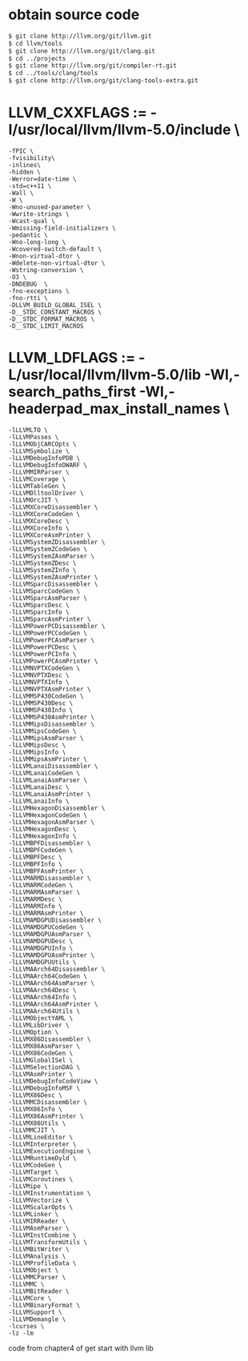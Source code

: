 # obtain source code
```bash
$ git clone http://llvm.org/git/llvm.git
$ cd llvm/tools
$ git clone http://llvm.org/git/clang.git
$ cd ../projects
$ git clone http://llvm.org/git/compiler-rt.git
$ cd ../tools/clang/tools
$ git clone http://llvm.org/git/clang-tools-extra.git
```

# LLVM_CXXFLAGS := -I/usr/local/llvm/llvm-5.0/include  \
	-fPIC \
	-fvisibility\
	-inlines\
	-hidden \
	-Werror=date-time \
	-std=c++11 \
	-Wall \
	-W \
	-Wno-unused-parameter \
	-Wwrite-strings \
	-Wcast-qual \
	-Wmissing-field-initializers \
	-pedantic \
	-Wno-long-long \
	-Wcovered-switch-default \
	-Wnon-virtual-dtor \
	-Wdelete-non-virtual-dtor \
	-Wstring-conversion \
	-O3 \
	-DNDEBUG  \
	-fno-exceptions \
	-fno-rtti \
	-DLLVM_BUILD_GLOBAL_ISEL \
	-D__STDC_CONSTANT_MACROS \
	-D__STDC_FORMAT_MACROS \
	-D__STDC_LIMIT_MACROS
#
# LLVM_LDFLAGS := -L/usr/local/llvm/llvm-5.0/lib -Wl,-search_paths_first -Wl,-headerpad_max_install_names \
	-lLLVMLTO \
	-lLLVMPasses \
	-lLLVMObjCARCOpts \
	-lLLVMSymbolize \
	-lLLVMDebugInfoPDB \
	-lLLVMDebugInfoDWARF \
	-lLLVMMIRParser \
	-lLLVMCoverage \
	-lLLVMTableGen \
	-lLLVMDlltoolDriver \
	-lLLVMOrcJIT \
	-lLLVMXCoreDisassembler \
	-lLLVMXCoreCodeGen \
	-lLLVMXCoreDesc \
	-lLLVMXCoreInfo \
	-lLLVMXCoreAsmPrinter \
	-lLLVMSystemZDisassembler \
	-lLLVMSystemZCodeGen \
	-lLLVMSystemZAsmParser \
	-lLLVMSystemZDesc \
	-lLLVMSystemZInfo \
	-lLLVMSystemZAsmPrinter \
	-lLLVMSparcDisassembler \
	-lLLVMSparcCodeGen \
	-lLLVMSparcAsmParser \
	-lLLVMSparcDesc \
	-lLLVMSparcInfo \
	-lLLVMSparcAsmPrinter \
	-lLLVMPowerPCDisassembler \
	-lLLVMPowerPCCodeGen \
	-lLLVMPowerPCAsmParser \
	-lLLVMPowerPCDesc \
	-lLLVMPowerPCInfo \
	-lLLVMPowerPCAsmPrinter \
	-lLLVMNVPTXCodeGen \
	-lLLVMNVPTXDesc \
	-lLLVMNVPTXInfo \
	-lLLVMNVPTXAsmPrinter \
	-lLLVMMSP430CodeGen \
	-lLLVMMSP430Desc \
	-lLLVMMSP430Info \
	-lLLVMMSP430AsmPrinter \
	-lLLVMMipsDisassembler \
	-lLLVMMipsCodeGen \
	-lLLVMMipsAsmParser \
	-lLLVMMipsDesc \
	-lLLVMMipsInfo \
	-lLLVMMipsAsmPrinter \
	-lLLVMLanaiDisassembler \
	-lLLVMLanaiCodeGen \
	-lLLVMLanaiAsmParser \
	-lLLVMLanaiDesc \
	-lLLVMLanaiAsmPrinter \
	-lLLVMLanaiInfo \
	-lLLVMHexagonDisassembler \
	-lLLVMHexagonCodeGen \
	-lLLVMHexagonAsmParser \
	-lLLVMHexagonDesc \
	-lLLVMHexagonInfo \
	-lLLVMBPFDisassembler \
	-lLLVMBPFCodeGen \
	-lLLVMBPFDesc \
	-lLLVMBPFInfo \
	-lLLVMBPFAsmPrinter \
	-lLLVMARMDisassembler \
	-lLLVMARMCodeGen \
	-lLLVMARMAsmParser \
	-lLLVMARMDesc \
	-lLLVMARMInfo \
	-lLLVMARMAsmPrinter \
	-lLLVMAMDGPUDisassembler \
	-lLLVMAMDGPUCodeGen \
	-lLLVMAMDGPUAsmParser \
	-lLLVMAMDGPUDesc \
	-lLLVMAMDGPUInfo \
	-lLLVMAMDGPUAsmPrinter \
	-lLLVMAMDGPUUtils \
	-lLLVMAArch64Disassembler \
	-lLLVMAArch64CodeGen \
	-lLLVMAArch64AsmParser \
	-lLLVMAArch64Desc \
	-lLLVMAArch64Info \
	-lLLVMAArch64AsmPrinter \
	-lLLVMAArch64Utils \
	-lLLVMObjectYAML \
	-lLLVMLibDriver \
	-lLLVMOption \
	-lLLVMX86Disassembler \
	-lLLVMX86AsmParser \
	-lLLVMX86CodeGen \
	-lLLVMGlobalISel \
	-lLLVMSelectionDAG \
	-lLLVMAsmPrinter \
	-lLLVMDebugInfoCodeView \
	-lLLVMDebugInfoMSF \
	-lLLVMX86Desc \
	-lLLVMMCDisassembler \
	-lLLVMX86Info \
	-lLLVMX86AsmPrinter \
	-lLLVMX86Utils \
	-lLLVMMCJIT \
	-lLLVMLineEditor \
	-lLLVMInterpreter \
	-lLLVMExecutionEngine \
	-lLLVMRuntimeDyld \
	-lLLVMCodeGen \
	-lLLVMTarget \
	-lLLVMCoroutines \
	-lLLVMipo \
	-lLLVMInstrumentation \
	-lLLVMVectorize \
	-lLLVMScalarOpts \
	-lLLVMLinker \
	-lLLVMIRReader \
	-lLLVMAsmParser \
	-lLLVMInstCombine \
	-lLLVMTransformUtils \
	-lLLVMBitWriter \
	-lLLVMAnalysis \
	-lLLVMProfileData \
	-lLLVMObject \
	-lLLVMMCParser \
	-lLLVMMC \
	-lLLVMBitReader \
	-lLLVMCore \
	-lLLVMBinaryFormat \
	-lLLVMSupport \
	-lLLVMDemangle \
	-lcurses \
	-lz -lm
code from chapter4 of get start with llvm lib
